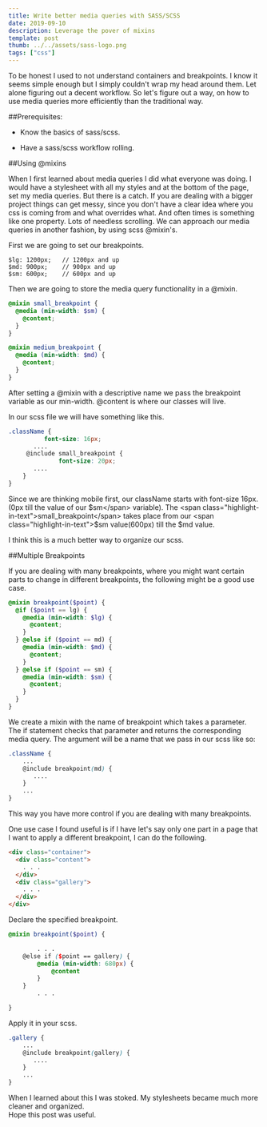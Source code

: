 ```yaml
---
title: Write better media queries with SASS/SCSS
date: 2019-09-10
description: Leverage the pover of mixins
template: post
thumb: ../../assets/sass-logo.png
tags: ["css"]
---
```


To be honest I used to not understand containers and breakpoints. I know it seems simple enough but I simply couldn't wrap my head around them. Let alone figuring out a decent workflow. So let's figure out a way, on how to use media queries more efficiently than the traditional way.

##Prerequisites:

- Know the basics of sass/scss.

- Have a sass/scss workflow rolling.

##Using @mixins

When I first learned about media queries I did what everyone was doing. I would have a stylesheet with all my styles and at the bottom of the page, set my media queries. But there is a catch. If you are dealing with a bigger project things can get messy, since you don't have a clear idea where you css is coming from and what overrides what. And often times is something like one property. Lots of needless scrolling.
We can approach our media queries in another fashion, by using scss <span class="highlight-in-text">@mixin</span>'s.

First we are going to set our breakpoints.

```
$lg: 1200px;   // 1200px and up
$md: 900px;    // 900px and up
$sm: 600px;    // 600px and up
```

Then we are going to store the media query functionality in a <span class="highlight-in-text">@mixin</span>.

```scss
@mixin small_breakpoint {
  @media (min-width: $sm) {
    @content;
  }
}

@mixin medium_breakpoint {
  @media (min-width: $md) {
    @content;
  }
}
```

After setting a <span class="highlight-in-text">@mixin</span> with a descriptive name we pass the breakpoint variable as our min-width. <span class="highlight-in-text">@content</span> is where our classes will live.

In our scss file we will have something like this.

```scss
.className {
          font-size: 16px;
       ....
     @include small_breakpoint {
              font-size: 20px;
       ....
    }
}
```

Since we are thinking mobile first, our className starts with <span class="highlight-in-text">font-size 16px</span>. (0px till the value of our <span class="highlight-in-text">$sm</span> variable). The <span class="highlight-in-text">small_breakpoint</span> takes place from our <span class="highlight-in-text">$sm</span> value(600px) till the \$md value.

I think this is a much better way to organize our scss.

##Multiple Breakpoints

If you are dealing with many breakpoints, where you might want certain parts to change in different breakpoints, the following might be a good use case.

```scss
@mixin breakpoint($point) {
  @if ($point == lg) {
    @media (min-width: $lg) {
      @content;
    }
  } @else if ($point == md) {
    @media (min-width: $md) {
      @content;
    }
  } @else if ($point == sm) {
    @media (min-width: $sm) {
      @content;
    }
  }
}
```

We create a mixin with the name of breakpoint which takes a parameter. The if statement checks that parameter and returns the corresponding media query.
The argument will be a name that we pass in our scss like so:

```scss
.className {
    ...
    @include breakpoint(md) {
       ....
    }
    ...
}
```

This way you have more control if you are dealing with many breakpoints.

One use case I found useful is if I have let's say only one part in a page that I want to apply a different breakpoint, I can do the following.

```html
<div class="container">
  <div class="content">
    . . .
  </div>
  <div class="gallery">
    . . .
  </div>
</div>
```

Declare the specified breakpoint.

```scss
@mixin breakpoint($point) {

        . . .
    @else if ($point == gallery) {
        @media (min-width: 680px) {
            @content
        }
    }
        . . .

}
```

Apply it in your scss.

```scss
.gallery {
    ...
    @include breakpoint(gallery) {
       ....
    }
    ...
}
```

When I learned about this I was stoked. My stylesheets became much more cleaner and organized.  
Hope this post was useful.
